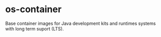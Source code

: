 # os-container
Base container images for Java development kits and runtimes systems with long term suport (LTS).
